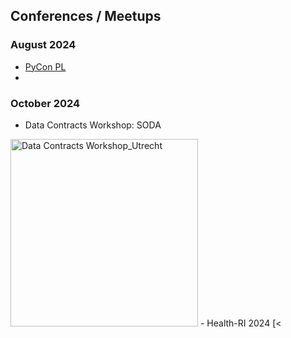 ## Conferences / Meetups

### August 2024
- [PyCon PL](https://pl.pycon.org/2024/en/)
- 

### October 2024
- Data Contracts Workshop: SODA
<img width="300" alt="Data Contracts Workshop_Utrecht" src="https://github.com/user-attachments/assets/e3483959-1d89-4957-be18-cd88ff18e93a">
- Health-RI 2024
[<<Back](/README.md)
